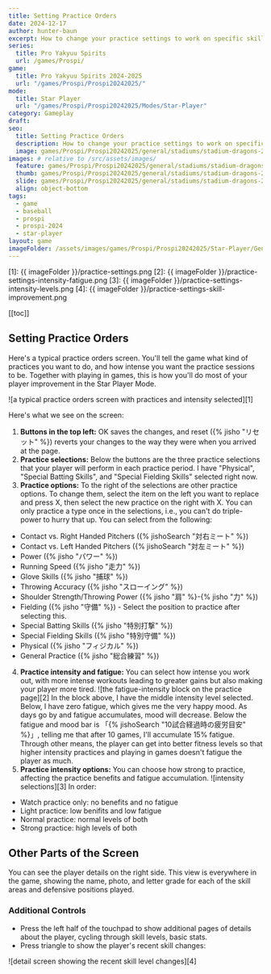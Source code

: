 ```yaml
---
title: Setting Practice Orders
date: 2024-12-17
author: hunter-baun
excerpt: How to change your practice settings to work on specific skills
series:
  title: Pro Yakyuu Spirits
  url: /games/Prospi/
game: 
  title: Pro Yakyuu Spirits 2024-2025
  url: "/games/Prospi/Prospi20242025/"
mode: 
  title: Star Player
  url: "/games/Prospi/Prospi20242025/Modes/Star-Player"
category: Gameplay
draft: 
seo:
  title: Setting Practice Orders
  description: How to change your practice settings to work on specific skills
  image: games/Prospi/Prospi20242025/general/stadiums/stadium-dragons-2.png
images: # relative to /src/assets/images/
  feature: games/Prospi/Prospi20242025/general/stadiums/stadium-dragons-2.png
  thumb: games/Prospi/Prospi20242025/general/stadiums/stadium-dragons-2.png
  slide: games/Prospi/Prospi20242025/general/stadiums/stadium-dragons-2.png
  align: object-bottom
tags:
  - game
  - baseball
  - prospi
  - prospi-2024
  - star-player
layout: game
imageFolder: /assets/images/games/Prospi/Prospi20242025/Star-Player/General/Setting-Practice-Orders
---
```

[1]: {{ imageFolder }}/practice-settings.png
[2]: {{ imageFolder }}/practice-settings-intensity-fatigue.png
[3]: {{ imageFolder }}/practice-settings-intensity-levels.png
[4]: {{ imageFolder }}/practice-settings-skill-improvement.png

[[toc]]
<article class="prose max-w-xl lg:max-w-4xl lg:prose-lg">

## Setting Practice Orders
Here's a typical practice orders screen. You'll tell the game what kind of practices you want to do, and how intense you want the practice sessions to be. Together with playing in games, this is how you'll do most of your player improvement in the Star Player Mode. 

![a typical practice orders screen with practices and intensity selected][1]

Here's what we see on the screen:
1. **Buttons in the top left:** OK saves the changes, and reset ({% jisho "リセット" %}) reverts your changes to the way they were when you arrived at the page.
2. **Practice selections:** Below the buttons are the three practice selections that your player will perform in each practice period. I have "Physical", "Special Batting Skills", and "Special Fielding Skills" selected right now.
3. **Practice options:** To the right of the selections are other practice options. To change them, select the item on the left you want to replace and press X, then select the new practice on the right with X. You can only practice a type once in the selections, i.e., you can't do triple-power to hurry that up. You can select from the following:
  - Contact vs. Right Handed Pitchers ({% jishoSearch "対右ミート" %})
  - Contact vs. Left Handed Pitchers ({% jishoSearch "対左ミート" %})
  - Power ({% jisho "パワー" %})
  - Running Speed ({% jisho "走力" %})
  - Glove Skills ({% jisho "捕球" %})
  - Throwing Accuracy ({% jisho "スローイング" %})
  - Shoulder Strength/Throwing Power ({% jisho "肩" %}-{% jisho "力" %})
  - Fielding ({% jisho "守備" %}) - Select the position to practice after selecting this.
  - Special Batting Skills ({% jisho "特別打撃" %})
  - Special Fielding Skills ({% jisho "特別守備" %})
  - Physical ({% jisho "フィジカル" %})
  - General Practice ({% jisho "総合練習" %})

4. **Practice intensity and fatigue:** You can select how intense you work out, with more intense workouts leading to greater gains but also making your player more tired.
![the fatigue-intensity block on the practice page][2]
In the block above, I have the middle intensity level selected. Below, I have zero fatigue, which gives me the very happy mood. As days go by and fatigue accumulates, mood will decrease. Below the fatigue and mood bar is 「{% jishoSearch "10試合経過時の疲労目安" %}」, telling me that after 10 games, I'll accumulate 15% fatigue. Through other means, the player can get into better fitness levels so that higher intensity practices and playing in games doesn't fatigue the player as much.
1. **Practice intensity options:** You can choose how strong to practice, affecting the practice benefits and fatigue accumulation.
![intensity selections][3]
In order:
* Watch practice only: no benefits and no fatigue
* Light practice: low benifits and low fatigue
* Normal practice: normal levels of both
* Strong practice: high levels of both

## Other Parts of the Screen
You can see the player details on the right side. This view is everywhere in the game, showing the name, photo, and letter grade for each of the skill areas and defensive positions played.

### Additional Controls
* Press the left half of the touchpad to show additional pages of details about the player, cycling through skill levels, basic stats.
* Press triangle to show the player's recent skill changes:

![detail screen showing the recent skill level changes][4]
</article>